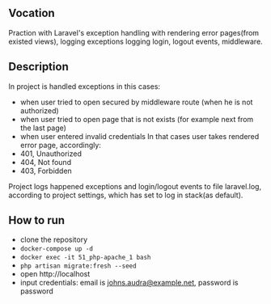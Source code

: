 ## Vocation
Praction with Laravel's exception handling with rendering error pages(from existed views), logging exceptions
logging login, logout events, middleware.

## Description
In project is handled exceptions in this cases:
* when user tried to open secured by middleware route (when he is not authorized)
* when user tried to open page that is not exists (for example next from the last page)
* when user entered invalid credentials
In that cases user takes rendered error page, accordingly:
* 401, Unauthorized
* 404, Not found
* 403, Forbidden

Project logs happened exceptions and login/logout events to file laravel.log, according to project
settings, which has set to log in stack(as default).

## How to run
* clone the repository
* ```docker-compose up -d```
* ```docker exec -it 51_php-apache_1 bash```
* ```php artisan migrate:fresh --seed```
* open http://localhost
* input credentials: email is johns.audra@example.net, password is password


